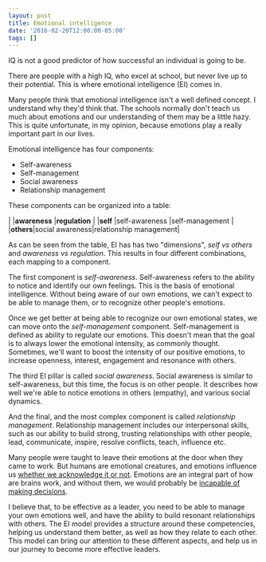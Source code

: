 ```yaml
---
layout: post
title: Emotional intelligence
date: '2016-02-20T12:00:00-05:00'
tags: []
---
```

IQ is not a good predictor of how successful an individual is going to be.

There are people with a high IQ, who excel at school, but never live up to their potential. This is where emotional intelligence (EI) comes in.

Many people think that emotional intelligence isn't a well defined concept. I understand why they'd think that. The schools normally don't teach us much about emotions and our understanding of them may be a little hazy. This is quite unfortunate, in my opinion, because emotions play a really important part in our lives.

Emotional intelligence has four components:

- Self-awareness
- Self-management
- Social awareness
- Relationship management

These components can be organized into a table:

|          |**awareness**   |**regulation**         |
|**self**  |self-awareness  |self-management        |
|**others**|social awareness|relationship management|

As can be seen from the table, EI has has two "dimensions", _self vs others_ and _awareness vs regulation_. This results in four different combinations, each mapping to a component.

The first component is _self-awareness_. Self-awareness refers to the ability to notice and identify our own feelings. This is the basis of emotional intelligence. Without being aware of our own emotions, we can't expect to be able to manage them, or to recognize other people's emotions.

Once we get better at being able to recognize our own emotional states, we can move onto the _self-management_ component. Self-management is defined as ability to regulate our emotions. This doesn't mean that the goal is to always lower the emotional intensity, as commonly thought. Sometimes, we'll want to boost the intensity of our positive emotions, to increase openness, interest, engagement and resonance with others.

The third EI pillar is called _social awareness_. Social awareness is similar to self-awareness, but this time, the focus is on other people. It describes how well we're able to notice emotions in others (empathy), and various social dynamics.

And the final, and the most complex component is called _relationship management_. Relationship management includes our interpersonal skills, such as our ability to build strong, trusting relationships with other people, lead, communicate, inspire, resolve conflicts, teach, influence etc.

Many people were taught to leave their emotions at the door when they came to work. But humans are emotional creatures, and emotions influence us [whether we acknowledge it or not](https://youtu.be/e8JMWtwdLQ4?t=16m27s). Emotions are an integral part of how are brains work, and without them, we would probably be [incapable of making decisions](http://intentionalworkplace.com/2012/03/15/how-emotion-shapes-decision-making/).

I believe that, to be effective as a leader, you need to be able to manage your own emotions well, and have the ability to build resonant relationships with others. The EI model provides a structure around these competencies, helping us understand them better, as well as how they relate to each other. This model can bring our attention to these different aspects, and help us in our journey to become more effective leaders.
